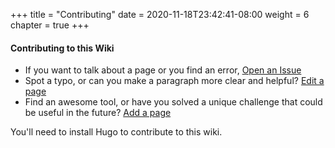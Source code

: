 +++
title = "Contributing"
date = 2020-11-18T23:42:41-08:00
weight = 6
chapter = true
+++

#### Contributing to this Wiki

- If you want to talk about a page or you find an error, [Open an Issue](issue)
- Spot a typo, or can you make a paragraph more clear and helpful? [Edit a page](editingpage)
- Find an awesome tool, or have you solved a unique challenge that could be useful in the future? [Add a page](addingpage)

You'll need to install Hugo to contribute to this wiki.



